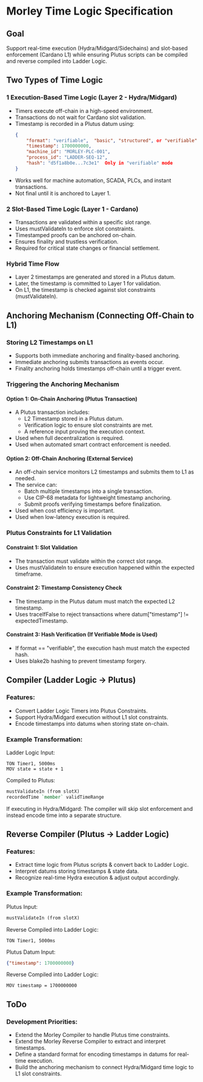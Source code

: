 # Morley Time Logic Specification

## Goal
Support real-time execution (Hydra/Midgard/Sidechains) and slot-based enforcement (Cardano L1) while ensuring Plutus scripts can be compiled and reverse compiled into Ladder Logic.

## Two Types of Time Logic
### 1 Execution-Based Time Logic (Layer 2 - Hydra/Midgard)
- Timers execute off-chain in a high-speed environment.
- Transactions do not wait for Cardano slot validation.
- Timestamp is recorded in a Plutus datum using:
  ```json
  {
      "format": "verifiable",  "basic", "structured", or "verifiable"
      "timestamp": 1700000000,
      "machine_id": "MORLEY-PLC-001",
      "process_id": "LADDER-SEQ-12",
      "hash": "d5f1a8b0e...7c3e1"  Only in "verifiable" mode
  }
  ```
- Works well for machine automation, SCADA, PLCs, and instant transactions.
- Not final until it is anchored to Layer 1.

### 2 Slot-Based Time Logic (Layer 1 - Cardano)
- Transactions are validated within a specific slot range.
- Uses mustValidateIn to enforce slot constraints.
- Timestamped proofs can be anchored on-chain.
- Ensures finality and trustless verification.
- Required for critical state changes or financial settlement.

### Hybrid Time Flow
- Layer 2 timestamps are generated and stored in a Plutus datum.
- Later, the timestamp is committed to Layer 1 for validation.
- On L1, the timestamp is checked against slot constraints (mustValidateIn).

## Anchoring Mechanism (Connecting Off-Chain to L1)
### Storing L2 Timestamps on L1
- Supports both immediate anchoring and finality-based anchoring.
- Immediate anchoring submits transactions as events occur.
- Finality anchoring holds timestamps off-chain until a trigger event.

### Triggering the Anchoring Mechanism
#### Option 1: On-Chain Anchoring (Plutus Transaction)
- A Plutus transaction includes:
  - L2 Timestamp stored in a Plutus datum.
  - Verification logic to ensure slot constraints are met.
  - A reference input proving the execution context.
- Used when full decentralization is required.
- Used when automated smart contract enforcement is needed.

#### Option 2: Off-Chain Anchoring (External Service)
- An off-chain service monitors L2 timestamps and submits them to L1 as needed.
- The service can:
  - Batch multiple timestamps into a single transaction.
  - Use CIP-68 metadata for lightweight timestamp anchoring.
  - Submit proofs verifying timestamps before finalization.
- Used when cost efficiency is important.
- Used when low-latency execution is required.

### Plutus Constraints for L1 Validation
#### Constraint 1: Slot Validation
- The transaction must validate within the correct slot range.
- Uses mustValidateIn to ensure execution happened within the expected timeframe.

#### Constraint 2: Timestamp Consistency Check
- The timestamp in the Plutus datum must match the expected L2 timestamp.
- Uses traceIfFalse to reject transactions where datum["timestamp"] != expectedTimestamp.

#### Constraint 3: Hash Verification (If Verifiable Mode is Used)
- If format == "verifiable", the execution hash must match the expected hash.
- Uses blake2b hashing to prevent timestamp forgery.

## Compiler (Ladder Logic → Plutus)
### Features:
- Convert Ladder Logic Timers into Plutus Constraints.
- Support Hydra/Midgard execution without L1 slot constraints.
- Encode timestamps into datums when storing state on-chain.

### Example Transformation:
Ladder Logic Input:
```
TON Timer1, 5000ms
MOV state = state + 1
```
Compiled to Plutus:
```haskell
mustValidateIn (from slotX)
recordedTime `member` validTimeRange
```
If executing in Hydra/Midgard:
The compiler will skip slot enforcement and instead encode time into a separate structure.

## Reverse Compiler (Plutus → Ladder Logic)
### Features:
- Extract time logic from Plutus scripts & convert back to Ladder Logic.
- Interpret datums storing timestamps & state data.
- Recognize real-time Hydra execution & adjust output accordingly.

### Example Transformation:
Plutus Input:
```haskell
mustValidateIn (from slotX)
```
Reverse Compiled into Ladder Logic:
```
TON Timer1, 5000ms
```
Plutus Datum Input:
```json
{"timestamp": 1700000000}
```
Reverse Compiled into Ladder Logic:
```
MOV timestamp = 1700000000
```

## ToDo
### Development Priorities:
- Extend the Morley Compiler to handle Plutus time constraints.
- Extend the Morley Reverse Compiler to extract and interpret timestamps.
- Define a standard format for encoding timestamps in datums for real-time execution.
- Build the anchoring mechanism to connect Hydra/Midgard time logic to L1 slot constraints.
